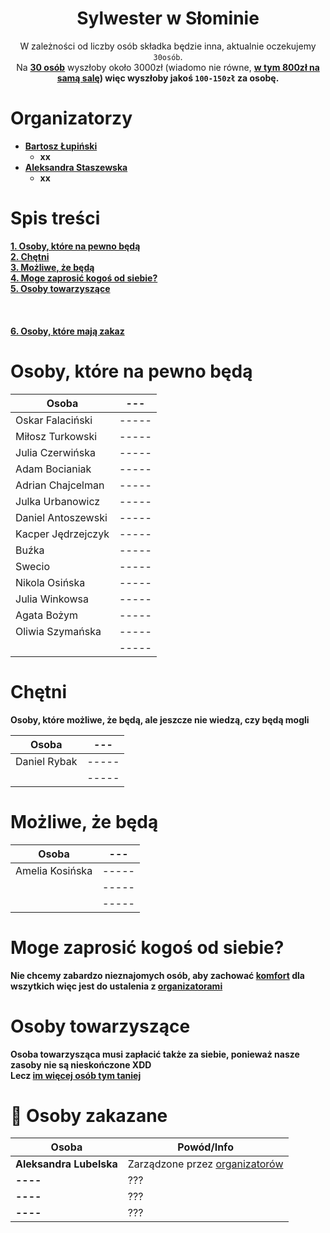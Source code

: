 <div align="center">

# Sylwester w Słominie

W zależności od liczby osób składka będzie inna, aktualnie oczekujemy `30osób`. <br>
Na <b><u>30 osób</b></u> wyszłoby około 3000zł (wiadomo nie równe, <b><u>w tym 800zł na samą salę</u><b>) więc wyszłoby jakoś
`100-150zł` za osobę. <br>


</div>

# Organizatorzy

- <b><u>Bartosz Łupiński</b></u>
    - xx
- <b><u>Aleksandra Staszewska</b></u>
    - xx

# Spis treści

[1. Osoby, które na pewno będą](#osoby-które-na-pewno-będą) <br>
[2. Chętni](#chętni) <br>
[3. Możliwe, że będą](#możliwe-że-będą)<br>
[4. Moge zaprosić kogoś od siebie?](#moge-zaprosić-kogoś-od-siebie)<br>
[5. Osoby towarzyszące](#osoby-towarzyszące) <br>
[]() <br>
[]() <br>
[]() <br>
[6. Osoby, które mają zakaz](#-osoby-zakazane) <br>

# Osoby, które na pewno będą

| Osoba            | ---   |
|------------------|-------|
| Oskar Falaciński | ----- |
| Miłosz Turkowski | ----- |
| Julia Czerwińska | ----- |
|  Adam Bocianiak               | ----- |
|  Adrian Chajcelman                | ----- |
|   Julka Urbanowicz              | ----- |
|     Daniel Antoszewski            | ----- |
| Kacper Jędrzejczyk | ----- |
| Buźka              | ----- |
| Swecio             | ----- |
| Nikola Osińska     | ----- |
| Julia Winkowsa     | ----- |
| Agata Bożym        | ----- |
| Oliwia Szymańska   | ----- |
|                  | ----- |

# Chętni

Osoby, które możliwe, że będą, ale jeszcze nie wiedzą, czy będą mogli

| Osoba        | ---   |
|--------------|-------|
| Daniel Rybak | ----- |
|              | ----- |

# Możliwe, że będą

| Osoba              | ---   |
|--------------------|-------|
| Amelia Kosińska    | ----- |
|                    | ----- |
|                    | ----- |

# Moge zaprosić kogoś od siebie?

Nie chcemy zabardzo nieznajomych osób, aby zachować <b><u>komfort</b></u> dla wszytkich więc jest do ustalenia
z [organizatorami](#organizatorzy)

# Osoby towarzyszące

Osoba towarzysząca musi zapłacić także za siebie, ponieważ nasze zasoby nie są nieskończone XDD <br>
Lecz <b><u>im więcej osób tym taniej</b></u>

# 🚫 Osoby zakazane

| Osoba                   | Powód/Info                            |
|-------------------------|---------------------------------------|
| **Aleksandra Lubelska** | Zarządzone przez <u>organizatorów</u> |
| **----**                | ???                                   |
| **----**                | ???                                   |
| **----**                | ???                                   |


